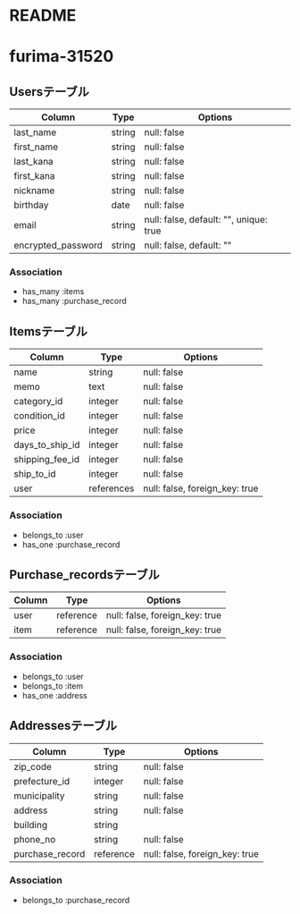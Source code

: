 # README
# furima-31520

## Usersテーブル

| Column              | Type   |  Options                               |
| ------------------  | ------ | ---------------------------------------|
| last_name           | string | null: false                            |
| first_name          | string | null: false                            |
| last_kana           | string | null: false                            |
| first_kana          | string | null: false                            |
| nickname            | string | null: false                            |
| birthday            | date   | null: false                            |
| email               | string | null: false, default: "", unique: true |
| encrypted_password  | string | null: false, default: ""               |

### Association

- has_many :items
- has_many :purchase_record

## Itemsテーブル

| Column          | Type           |  Options                        |
| --------------- | -------------- | ------------------------------- |
| name            | string         | null: false                     |
| memo            | text           | null: false                     |
| category_id     | integer        | null: false                     |
| condition_id    | integer        | null: false                     |
| price           | integer        | null: false                     |
| days_to_ship_id | integer        | null: false                     |
| shipping_fee_id | integer        | null: false                     |
| ship_to_id      | integer        | null: false                     |
| user            | references     | null: false, foreign_key: true  |

### Association
- belongs_to :user
- has_one :purchase_record

## Purchase_recordsテーブル
| Column                   | Type           |  Options                        |
| ------------------------ | -------------- | ------------------------------- |
| user                     | reference      | null: false, foreign_key: true  |
| item                     | reference      | null: false, foreign_key: true  |

### Association
- belongs_to :user
- belongs_to :item
- has_one :address

## Addressesテーブル
| Column            | Type      |  Options                        |
| ----------------  | --------- | ------------------------------- |
| zip_code          | string    | null: false                     |
| prefecture_id     | integer   | null: false                     |                     
| municipality      | string    | null: false                     |                     
| address           | string    | null: false                     |
| building          | string    |                                 |
| phone_no          | string    | null: false                     |
| purchase_record   | reference | null: false, foreign_key: true  |


### Association
- belongs_to :purchase_record
